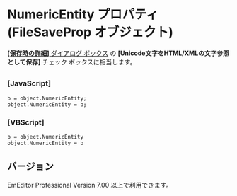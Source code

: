 # NumericEntity プロパティ (FileSaveProp オブジェクト)

[**\[保存時の詳細\]** ダイアログ ボックス](../../dlg/properties/file/save_details/index) の
**\[Unicode文字をHTML/XMLの文字参照として保存\]** チェック ボックスに相当します。

## 

### \[JavaScript\]

```
b = object.NumericEntity;
object.NumericEntity = b;
```

### \[VBScript\]

```
b = object.NumericEntity
object.NumericEntity = b
```

## バージョン

EmEditor Professional Version 7.00 以上で利用できます。
